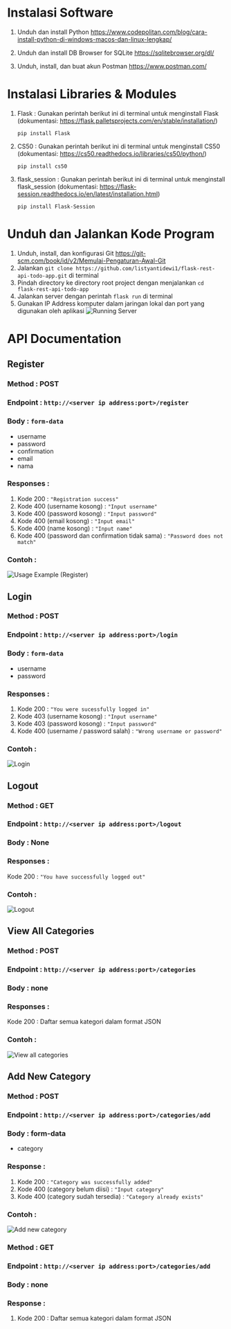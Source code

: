 # Instalasi Software

1. Unduh dan install Python https://www.codepolitan.com/blog/cara-install-python-di-windows-macos-dan-linux-lengkap/

2. Unduh dan install DB Browser for SQLite https://sqlitebrowser.org/dl/

3. Unduh, install, dan buat akun Postman https://www.postman.com/

# Instalasi Libraries & Modules

1. Flask :
   Gunakan perintah berikut ini di terminal untuk menginstall Flask (dokumentasi: https://flask.palletsprojects.com/en/stable/installation/)

   `pip install Flask`

2. CS50 :
   Gunakan perintah berikut ini di terminal untuk menginstall CS50 (dokumentasi: https://cs50.readthedocs.io/libraries/cs50/python/)

   `pip install cs50`

3. flask_session :
   Gunakan perintah berikut ini di terminal untuk menginstall flask_session (dokumentasi: https://flask-session.readthedocs.io/en/latest/installation.html)

   `pip install Flask-Session`

# Unduh dan Jalankan Kode Program

1. Unduh, install, dan konfigurasi Git https://git-scm.com/book/id/v2/Memulai-Pengaturan-Awal-Git
2. Jalankan `git clone https://github.com/listyantidewi1/flask-rest-api-todo-app.git` di terminal
3. Pindah directory ke directory root project dengan menjalankan `cd flask-rest-api-todo-app`
4. Jalankan server dengan perintah `flask run` di terminal
5. Gunakan IP Address komputer dalam jaringan lokal dan port yang digunakan oleh aplikasi
   ![Running Server](https://github.com/listyantidewi1/flask-rest-api-todo-app/blob/main/static/images/flask_run.png)

# API Documentation

## Register

### Method     : POST
### Endpoint   : `http://<server ip address:port>/register`
### Body       : `form-data`

- username
- password
- confirmation
- email
- nama

### Responses :

1.  Kode 200 : `"Registration success"`
2.  Kode 400 (username kosong) : `"Input username"`
3.  Kode 400 (password kosong) : `"Input password"`
4.  Kode 400 (email kosong) : `"Input email"`
5.  Kode 400 (name kosong) : `"Input name"`
6.  Kode 400 (password dan confirmation tidak sama) : `"Password does not match"`

### Contoh :

![Usage Example (Register)](https://github.com/listyantidewi1/flask-rest-api-todo-app/blob/main/static/images/register.png)


## Login

### Method     : POST
### Endpoint   : `http://<server ip address:port>/login`
### Body       : `form-data`

- username
- password

### Responses :

1.  Kode 200 : `"You were sucessfully logged in"`
2.  Kode 403 (username kosong) : `"Input username"`
3.  Kode 403 (password kosong) : `"Input password"`
4.  Kode 400 (username / password salah) : `"Wrong username or password"`

### Contoh :

![Login](https://github.com/listyantidewi1/flask-rest-api-todo-app/blob/main/static/images/login.png)


## Logout

### Method     : GET
### Endpoint   : `http://<server ip address:port>/logout`
### Body       : None

### Responses :

Kode 200 : `"You have successfully logged out"`

### Contoh :

![Logout](https://github.com/listyantidewi1/flask-rest-api-todo-app/blob/main/static/images/logout.png)


## View All Categories

### Method     : POST
### Endpoint   : `http://<server ip address:port>/categories`
### Body       : none

### Responses :

Kode 200 : Daftar semua kategori dalam format JSON

### Contoh :

![View all categories](https://github.com/listyantidewi1/flask-rest-api-todo-app/blob/main/static/images/view_all_categories.png)


## Add New Category

### Method     : POST
### Endpoint   : `http://<server ip address:port>/categories/add`
### Body       : form-data

- category

### Response   :
1. Kode 200 : `"Category was successfully added"`
2. Kode 400 (category belum diisi) : `"Input category"`
3. Kode 400 (category sudah tersedia) : `"Category already exists"`

### Contoh  :
![Add new category](https://github.com/listyantidewi1/flask-rest-api-todo-app/blob/main/static/images/add_new_category.png)

### Method     : GET
### Endpoint   : `http://<server ip address:port>/categories/add`
### Body       : none
### Response   : 
1. Kode 200    : Daftar semua kategori dalam format JSON